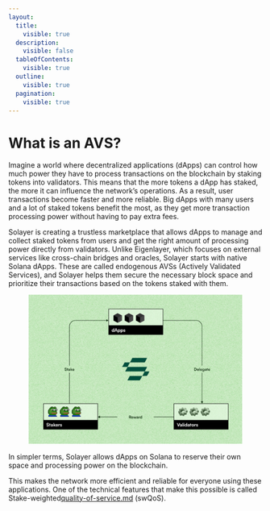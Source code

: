 ```yaml
---
layout:
  title:
    visible: true
  description:
    visible: false
  tableOfContents:
    visible: true
  outline:
    visible: true
  pagination:
    visible: true
---
```


# What is an AVS?

Imagine a world where decentralized applications (dApps) can control how much power they have to process transactions on the blockchain by staking tokens into validators. This means that the more tokens a dApp has staked, the more it can influence the network’s operations. As a result, user transactions become faster and more reliable. Big dApps with many users and a lot of staked tokens benefit the most, as they get more transaction processing power without having to pay extra fees.

Solayer is creating a trustless marketplace that allows dApps to manage and collect staked tokens from users and get the right amount of processing power directly from validators. Unlike Eigenlayer, which focuses on external services like cross-chain bridges and oracles, Solayer starts with native Solana dApps. These are called endogenous AVSs (Actively Validated Services), and Solayer helps them secure the necessary block space and prioritize their transactions based on the tokens staked with them.

<figure><img src="../../.gitbook/assets/image (21) (1).png" alt=""><figcaption></figcaption></figure>

In simpler terms, Solayer allows dApps on Solana to reserve their own space and processing power on the blockchain.&#x20;

This makes the network more efficient and reliable for everyone using these applications. One of the technical features that make this possible is called Stake-weighted[quality-of-service.md](quality-of-service.md "mention") (swQoS).&#x20;
